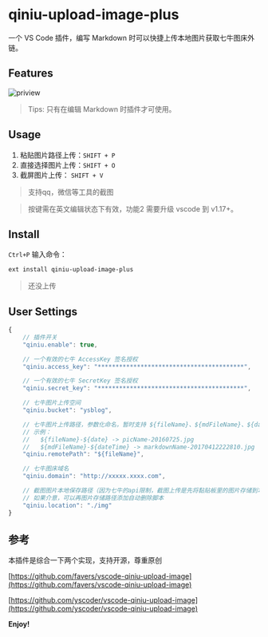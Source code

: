 # qiniu-upload-image-plus

一个 VS Code 插件，编写 Markdown 时可以快捷上传本地图片获取七牛图床外链。

## Features

![priview](https://raw.githubusercontent.com/yscoder/vscode-qiniu-upload-image/master/features/demo.gif)

> Tips: 只有在编辑 Markdown 时插件才可使用。

## Usage

1. 粘贴图片路径上传：`SHIFT + P`
2. 直接选择图片上传：`SHIFT + O`
3. 截屏图片上传： `SHIFT + V`
> 支持qq，微信等工具的截图

> 按键需在英文编辑状态下有效，功能2 需要升级 vscode 到 v1.17+。

## Install

`Ctrl+P` 输入命令：

```bash
ext install qiniu-upload-image-plus
```
> 还没上传

## User Settings

```js
{
    // 插件开关
    "qiniu.enable": true,

    // 一个有效的七牛 AccessKey 签名授权
    "qiniu.access_key": "*****************************************",

    // 一个有效的七牛 SecretKey 签名授权
    "qiniu.secret_key": "*****************************************",

    // 七牛图片上传空间
    "qiniu.bucket": "ysblog",

    // 七牛图片上传路径，参数化命名，暂时支持 ${fileName}、${mdFileName}、${date}、${dateTime}
    // 示例：
    //   ${fileName}-${date} -> picName-20160725.jpg
    //   ${mdFileName}-${dateTime} -> markdownName-20170412222810.jpg
    "qiniu.remotePath": "${fileName}",

    // 七牛图床域名
    "qiniu.domain": "http://xxxxx.xxxx.com",

    // 截图图片本地保存路径（因为七牛的api限制，截图上传是先将黏贴板里的图片存储到本地，然后再根据这个路径上传图片
    // 如果介意，可以再图片存储路径添加自动删除脚本
    "qiniu.location": "./img"
}
```

## 参考
本插件是综合一下两个实现，支持开源，尊重原创

[https://github.com/favers/vscode-qiniu-upload-image](https://github.com/favers/vscode-qiniu-upload-image)

[https://github.com/yscoder/vscode-qiniu-upload-image](https://github.com/yscoder/vscode-qiniu-upload-image)

**Enjoy!**
